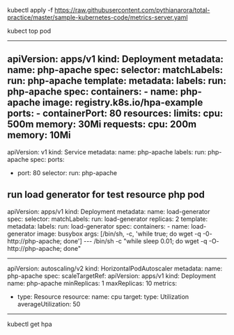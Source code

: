 kubectl apply -f https://raw.githubusercontent.com/pythianarora/total-practice/master/sample-kubernetes-code/metrics-server.yaml

kubect  top pod

---
apiVersion: apps/v1
kind: Deployment
metadata:
  name: php-apache
spec:
  selector:
    matchLabels:
      run: php-apache
  template:
    metadata:
      labels:
        run: php-apache
    spec:
      containers:
      - name: php-apache
        image: registry.k8s.io/hpa-example
        ports:
        - containerPort: 80
        resources:
          limits:
            cpu: 500m
            memory: 30Mi
          requests:
            cpu: 200m
            memory: 10Mi
---
apiVersion: v1
kind: Service
metadata:
  name: php-apache
  labels:
    run: php-apache
spec:
  ports:
  - port: 80
  selector:
    run: php-apache

run load generator for test resource php pod
---
apiVersion: apps/v1
kind: Deployment
metadata:
    name: load-generator
spec:
    selector:
        matchLabels:
            run: load-generator
    replicas: 2
    template:
        metadata:
            labels:
                run: load-generator
        spec:
            containers:
            - name: load-generator
              image: busybox
              args: [/bin/sh, -c, 'while true; do wget -q -0- http://php-apache; done']
---                  /bin/sh -c "while sleep 0.01; do wget -q -O- http://php-apache; done"

---
apiVersion: autoscaling/v2
kind: HorizontalPodAutoscaler
metadata:
  name: php-apache
spec:
  scaleTargetRef:
    apiVersion: apps/v1
    kind: Deployment
    name: php-apache
  minReplicas: 1
  maxReplicas: 10
  metrics:
  - type: Resource
    resource:
      name: cpu
      target:
        type: Utilization
        averageUtilization: 50
---

kubectl get hpa
